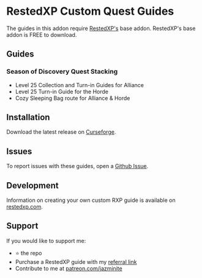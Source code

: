 # RestedXP Custom Quest Guides
The guides in this addon require [RestedXP's][1] base addon. RestedXP's base addon is FREE to download.

## Guides

### Season of Discovery Quest Stacking

- Level 25 Collection and Turn-in Guides for Alliance
- Level 25 Turn-in Guide for the Horde
- Cozy Sleeping Bag route for Alliance & Horde

## Installation
Download the latest release on [Curseforge][2].

## Issues
To report issues with these guides, open a [Github Issue][4].

## Development
Information on creating your own custom RXP guide is available on [restedxp.com][5].

## Support
If you would like to support me:
- ⭐ the repo
- Purchase a RestedXP guide with my [referral link][1]
- Contribute to me at [patreon.com/jazminite][6]


[1]: https://www.restedxp.com/ref/jazminite
[2]: https://www.curseforge.com/wow/addons/rxp-quest-guides
[4]: https://github.com/jazminite/RXPGuides_Quests/issues/new/choose
[5]: https://www.restedxp.com/custom-guides
[6]: https://www.patreon.com/jazminite